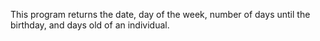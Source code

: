 This program returns the date, day of the week, number of days until the birthday, and days old of an individual. 
